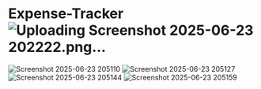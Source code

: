 # Expense-Tracker![Uploading Screenshot 2025-06-23 202222.png…]()
![Screenshot 2025-06-23 205110](https://github.com/user-attachments/assets/f9948e36-4f10-4b14-acf2-98f3e11c2939)
![Screenshot 2025-06-23 205127](https://github.com/user-attachments/assets/8c794fbe-5922-441b-9e1a-798a1aa84f10)
![Screenshot 2025-06-23 205144](https://github.com/user-attachments/assets/55235146-0bd5-4a9e-b7c0-2fe74da65c91)
![Screenshot 2025-06-23 205159](https://github.com/user-attachments/assets/d687f70b-b0c0-4f9a-a0ce-a55eaf6e1605)
